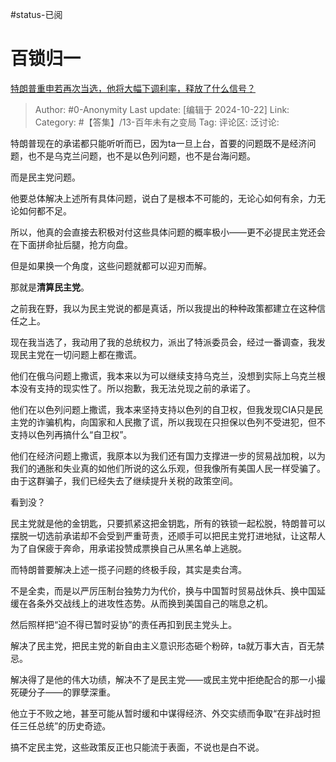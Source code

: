 #status-已阅 
# 百锁归一
[特朗普重申若再次当选，他将大幅下调利率，释放了什么信号？](https://www.zhihu.com/question/1553416540/answer/12184624375)

> Author: #0-Anonymity
> Last update: [编辑于 2024-10-22]
> Link:
> Category: #【答集】/13-百年未有之变局 
> Tag: 
> 评论区:
> 泛讨论:

特朗普现在的承诺都只能听听而已，因为ta一旦上台，首要的问题既不是经济问题，也不是乌克兰问题，也不是以色列问题，也不是台海问题。

而是民主党问题。

他要总体解决上述所有具体问题，说白了是根本不可能的，无论心如何有余，力无论如何都不足。

所以，他真的会直接去积极对付这些具体问题的概率极小——更不必提民主党还会在下面拼命扯后腿，抢方向盘。

但是如果换一个角度，这些问题就都可以迎刃而解。

那就是**清算民主党**。

之前我在野，我以为民主党说的都是真话，所以我提出的种种政策都建立在这种信任之上。

现在我当选了，我动用了我的总统权力，派出了特派委员会，经过一番调查，我发现民主党在一切问题上都在撒谎。

他们在俄乌问题上撒谎，我本来以为可以继续支持乌克兰，没想到实际上乌克兰根本没有支持的现实性了。所以抱歉，我无法兑现之前的承诺了。

他们在以色列问题上撒谎，我本来坚持支持以色列的自卫权，但我发现CIA只是民主党的诈骗机构，向国家和人民撒了谎，所以我现在只担保以色列不受进犯，但不支持以色列再搞什么“自卫权”。

他们在经济问题上撒谎，我原本以为我们还有国力支撑进一步的贸易战加稅，以为我们的通胀和失业真的如他们所说的这么乐观，但我像所有美国人民一样受骗了。由于这群骗子，我们已经失去了继续提升关税的政策空间。

看到没？

民主党就是他的金钥匙，只要抓紧这把金钥匙，所有的铁锁一起松脱，特朗普可以摆脱一切选前承诺却不会受到严重苛责，还顺手可以把民主党打进地狱，让这帮人为了自保疲于奔命，用承诺投赞成票换自己从黑名单上逃脱。

而特朗普要解决上述一揽子问题的终极手段，其实是卖台湾。

不是全卖，而是以严厉压制台独势力为代价，换与中国暂时贸易战休兵、换中国延缓在各条外交战线上的进攻性态势。从而换到美国自己的喘息之机。

然后照样把“迫不得已暂时妥协”的责任再扣到民主党头上。

解决了民主党，把民主党的新自由主义意识形态砸个粉碎，ta就万事大吉，百无禁忌。

解决得了是他的伟大功绩，解决不了是民主党——或民主党中拒绝配合的那一小撮死硬分子——的罪孽深重。

他立于不败之地，甚至可能从暂时缓和中谋得经济、外交实绩而争取“在非战时担任三任总统”的历史奇迹。

搞不定民主党，这些政策反正也只能流于表面，不说也是白不说。